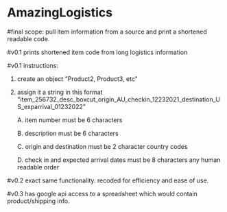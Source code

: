 # AmazingLogistics
#final scope: pull item information from a source and print a shortened readable code. 

#v0.1 prints shortened item code from long logistics information

#v0.1 instructions:

1. create an object "Product2, Product3, etc"
2. assign it a string in this format "item_256732_desc_boxcut_origin_AU_checkin_12232021_destination_US_exparrival_01232022"
 
    A. item number must be 6 characters
 
    B. description must be 6 characters
 
    C. origin and destination must be 2 character country codes
 
    D. check in and expected arrival dates must be 8 characters any human readable order
    
    
#v0.2 exact same functionality. recoded for efficiency and ease of use.

#v0.3 has google api access to a spreadsheet which would contain product/shipping info.
